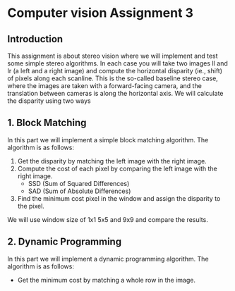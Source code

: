 # Computer vision Assignment 3

## Introduction

This assignment is about stereo vision where we will implement and test some simple stereo algorithms.
In each case you will take two images Il and Ir (a left and a right image) and compute the
horizontal disparity (ie., shift) of pixels along each scanline. This is the so-called baseline stereo
case, where the images are taken with a forward-facing camera, and the translation between
cameras is along the horizontal axis. We will calculate the disparity using two ways

## 1. Block Matching

In this part we will implement a simple block matching algorithm. The algorithm is as follows:

1. Get the disparity by matching the left image with the right image.
2. Compute the cost of each pixel by comparing the left image with the right image.
    - SSD (Sum of Squared Differences)
    - SAD (Sum of Absolute Differences)
3. Find the minimum cost pixel in the window and assign the disparity to the pixel.

We will use window size of 1x1 5x5 and 9x9 and compare the results.

## 2. Dynamic Programming

In this part we will implement a dynamic programming algorithm. The algorithm is as follows:

- Get the minimum cost by matching a whole row in the image.